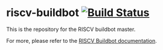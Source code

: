 riscv-buildbot [![Build Status](https://travis-ci.org/LinkiTools/riscv-buildbot.svg?branch=master)](https://travis-ci.org/LinkiTools/riscv-buildbot)
============

This is the repository for the RISCV buildbot master.

For more, please refer to the [RISCV Buildbot documentation](https://linkitools.github.io/riscv-buildbot/).

